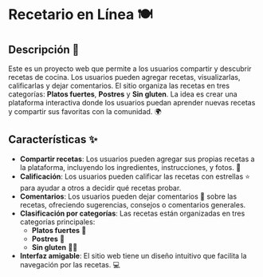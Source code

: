 # Recetario en Línea 🍽️

## Descripción 📖

Este es un proyecto web que permite a los usuarios compartir y descubrir recetas de cocina. Los usuarios pueden agregar recetas, visualizarlas, calificarlas y dejar comentarios. 
El sitio organiza las recetas en tres categorías: **Platos fuertes**, **Postres** y **Sin gluten**. 
La idea es crear una plataforma interactiva donde los usuarios puedan aprender nuevas recetas y compartir sus favoritas con la comunidad. 🌍

## Características ✨

- **Compartir recetas**: Los usuarios pueden agregar sus propias recetas a la plataforma, incluyendo los ingredientes, instrucciones, y fotos. 📸
- **Calificación**: Los usuarios pueden calificar las recetas con estrellas ⭐ para ayudar a otros a decidir qué recetas probar.
- **Comentarios**: Los usuarios pueden dejar comentarios 💬 sobre las recetas, ofreciendo sugerencias, consejos o comentarios generales.
- **Clasificación por categorías**: Las recetas están organizadas en tres categorías principales:
  - **Platos fuertes** 🍝
  - **Postres** 🍰
  - **Sin gluten** 🍞🚫
- **Interfaz amigable**: El sitio web tiene un diseño intuitivo que facilita la navegación por las recetas. 💻